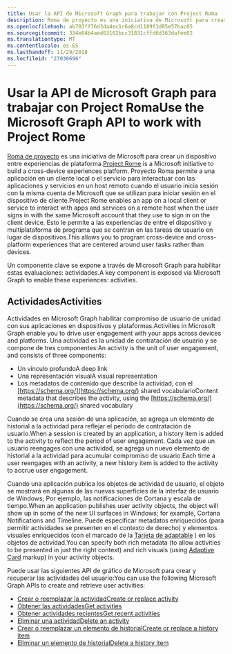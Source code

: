 ```yaml
---
title: Usar la API de Microsoft Graph para trabajar con Project Roma
description: Roma de proyecto es una iniciativa de Microsoft para crear un dispositivo entre experiencias de plataforma. Proyecto Roma permite a una aplicación en un cliente local o el servicio para interactuar con las aplicaciones y servicios en un host remoto cuando el usuario inicia sesión con la misma cuenta de Microsoft que se utilizan para iniciar sesión en el dispositivo de cliente. Esto le permite a las experiencias de entre el dispositivo y multiplataforma de programa que se centran en las tareas de usuario en lugar de dispositivos.
ms.openlocfilehash: ab703ff76d3da4ec1c6a8cd1189f3d85e57bac65
ms.sourcegitcommit: 334e84b4aed63162bcc31831cffd6d363dafee02
ms.translationtype: MT
ms.contentlocale: es-ES
ms.lasthandoff: 11/29/2018
ms.locfileid: "27030696"
---
```

# <a name="use-the-microsoft-graph-api-to-work-with-project-rome"></a><span data-ttu-id="63fc2-105">Usar la API de Microsoft Graph para trabajar con Project Roma</span><span class="sxs-lookup"><span data-stu-id="63fc2-105">Use the Microsoft Graph API to work with Project Rome</span></span>

<span data-ttu-id="63fc2-106">[Roma de proyecto](https://developer.microsoft.com/en-us/windows/project-rome) es una iniciativa de Microsoft para crear un dispositivo entre experiencias de plataforma.</span><span class="sxs-lookup"><span data-stu-id="63fc2-106">[Project Rome](https://developer.microsoft.com/en-us/windows/project-rome) is a Microsoft initiative to build a cross-device experiences platform.</span></span> <span data-ttu-id="63fc2-107">Proyecto Roma permite a una aplicación en un cliente local o el servicio para interactuar con las aplicaciones y servicios en un host remoto cuando el usuario inicia sesión con la misma cuenta de Microsoft que se utilizan para iniciar sesión en el dispositivo de cliente.</span><span class="sxs-lookup"><span data-stu-id="63fc2-107">Project Rome enables an app on a local client or service to interact with apps and services on a remote host when the user signs in with the same Microsoft account that they use to sign in on the client device.</span></span> <span data-ttu-id="63fc2-108">Esto le permite a las experiencias de entre el dispositivo y multiplataforma de programa que se centran en las tareas de usuario en lugar de dispositivos.</span><span class="sxs-lookup"><span data-stu-id="63fc2-108">This allows you to program cross-device and cross-platform experiences that are centered around user tasks rather than devices.</span></span>

<span data-ttu-id="63fc2-109">Un componente clave se expone a través de Microsoft Graph para habilitar estas evaluaciones: actividades.</span><span class="sxs-lookup"><span data-stu-id="63fc2-109">A key component is exposed via Microsoft Graph to enable these experiences: activities.</span></span>

## <a name="activities"></a><span data-ttu-id="63fc2-110">Actividades</span><span class="sxs-lookup"><span data-stu-id="63fc2-110">Activities</span></span>

<span data-ttu-id="63fc2-111">Actividades en Microsoft Graph habilitar compromiso de usuario de unidad con sus aplicaciones en dispositivos y plataformas.</span><span class="sxs-lookup"><span data-stu-id="63fc2-111">Activities in Microsoft Graph enable you to drive user engagement with your apps across devices and platforms.</span></span> <span data-ttu-id="63fc2-112">Una actividad es la unidad de contratación de usuario y se compone de tres componentes:</span><span class="sxs-lookup"><span data-stu-id="63fc2-112">An activity is the unit of user engagement, and consists of three components:</span></span>

- <span data-ttu-id="63fc2-113">Un vínculo profundo</span><span class="sxs-lookup"><span data-stu-id="63fc2-113">A deep link</span></span>
- <span data-ttu-id="63fc2-114">Una representación visual</span><span class="sxs-lookup"><span data-stu-id="63fc2-114">A visual representation</span></span>
- <span data-ttu-id="63fc2-115">Los metadatos de contenido que describe la actividad, con el [https://schema.org/](https://schema.org/) shared vocabulario</span><span class="sxs-lookup"><span data-stu-id="63fc2-115">Content metadata that describes the activity, using the [https://schema.org/](https://schema.org/) shared vocabulary</span></span>

<span data-ttu-id="63fc2-116">Cuando se crea una sesión de una aplicación, se agrega un elemento de historial a la actividad para reflejar el período de contratación de usuario.</span><span class="sxs-lookup"><span data-stu-id="63fc2-116">When a session is created by an application, a history item is added to the activity to reflect the period of user engagement.</span></span> <span data-ttu-id="63fc2-117">Cada vez que un usuario reengages con una actividad, se agrega un nuevo elemento de historial a la actividad para acumular compromiso de usuario.</span><span class="sxs-lookup"><span data-stu-id="63fc2-117">Each time a user reengages with an activity, a new history item is added to the activity to accrue user engagement.</span></span>

<span data-ttu-id="63fc2-118">Cuando una aplicación publica los objetos de actividad de usuario, el objeto se mostrará en algunas de las nuevas superficies de la interfaz de usuario de Windows; Por ejemplo, las notificaciones de Cortana y escala de tiempo.</span><span class="sxs-lookup"><span data-stu-id="63fc2-118">When an application publishes user activity objects, the object will show up in some of the new UI surfaces in Windows; for example, Cortana Notifications and Timeline.</span></span> <span data-ttu-id="63fc2-119">Puede especificar metadatos enriquecidos (para permitir actividades se presenten en el contexto de derecho) y elementos visuales enriquecidos (con el marcado de la [Tarjeta de adaptable](https://adaptivecards.io/) ) en los objetos de actividad.</span><span class="sxs-lookup"><span data-stu-id="63fc2-119">You can specify both rich metadata (to allow activities to be presented in just the right context) and rich visuals (using [Adaptive Card](https://adaptivecards.io/) markup) in your activity objects.</span></span>

<span data-ttu-id="63fc2-120">Puede usar las siguientes API de gráfico de Microsoft para crear y recuperar las actividades del usuario:</span><span class="sxs-lookup"><span data-stu-id="63fc2-120">You can use the following Microsoft Graph APIs to create and retrieve user activities:</span></span>

- [<span data-ttu-id="63fc2-121">Crear o reemplazar la actividad</span><span class="sxs-lookup"><span data-stu-id="63fc2-121">Create or replace activity</span></span>](../api/projectrome-put-activity.md)
- [<span data-ttu-id="63fc2-122">Obtener las actividades</span><span class="sxs-lookup"><span data-stu-id="63fc2-122">Get activities</span></span>](../api/projectrome-get-activities.md)
- [<span data-ttu-id="63fc2-123">Obtener actividades recientes</span><span class="sxs-lookup"><span data-stu-id="63fc2-123">Get recent activities</span></span>](../api/projectrome-get-recent-activities.md)
- [<span data-ttu-id="63fc2-124">Eliminar una actividad</span><span class="sxs-lookup"><span data-stu-id="63fc2-124">Delete an activity</span></span>](../api/projectrome-delete-activity.md)
- [<span data-ttu-id="63fc2-125">Crear o reemplazar un elemento de historial</span><span class="sxs-lookup"><span data-stu-id="63fc2-125">Create or replace a history item</span></span>](../api/projectrome-put-historyitem.md)
- [<span data-ttu-id="63fc2-126">Eliminar un elemento de historial</span><span class="sxs-lookup"><span data-stu-id="63fc2-126">Delete a history item</span></span>](../api/projectrome-delete-historyitem.md)

